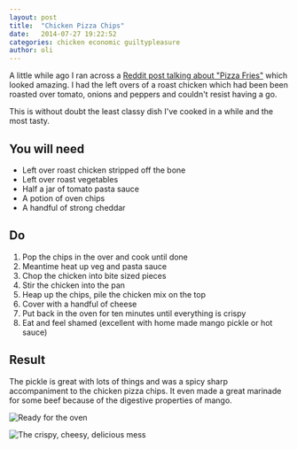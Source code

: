 ```yaml
---
layout: post
title:  "Chicken Pizza Chips"
date:   2014-07-27 19:22:52
categories: chicken economic guiltypleasure
author: oli
---
```


A little while ago I ran across a [Reddit post talking about "Pizza Fries"](http://www.reddit.com/r/food/comments/266472/has_anyone_tried_pizza_fries/) which looked amazing.  I had the left overs of a roast chicken which had been been roasted over tomato, onions and peppers and couldn't resist having a go.

This is without doubt the least classy dish I've cooked in a while and the most tasty.


## You will need

* Left over roast chicken stripped off the bone
* Left over roast vegetables
* Half a jar of tomato pasta sauce
* A potion of oven chips
* A handful of strong cheddar



## Do

1. Pop the chips in the over and cook until done
2. Meantime heat up veg and pasta sauce
3. Chop the chicken into bite sized pieces
4. Stir the chicken into the pan
5. Heap up the chips, pile the chicken mix on the top
6. Cover with a handful of cheese
7. Put back in the oven for ten minutes until everything is crispy 
8. Eat and feel shamed (excellent with home made mango pickle or hot sauce)


## Result

The pickle is great with lots of things and was a spicy sharp accompaniment to the chicken pizza chips.  It even made a great marinade for some beef because of the digestive properties of mango.

![Ready for the oven](https://lh4.googleusercontent.com/-Ta_-4en_hQ4/U9Ki2bVcDpI/AAAAAAAAE94/M7FYNHrxni8/w497-h663-no/IMG_20140725_193139.jpg "Ready for the oven")

![The crispy, cheesy, delicious mess](https://lh6.googleusercontent.com/F2X0UHbZ8NxUuTfx928gJEFly8fIf3z1Zvu2CNqmk7E=w497-h663-no "The crispy, cheesy, delicious mess")